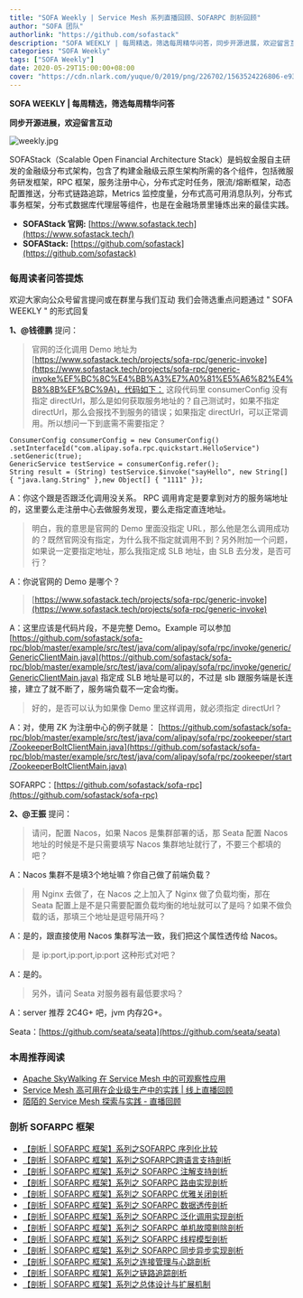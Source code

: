 ```yaml
---
title: "SOFA Weekly | Service Mesh 系列直播回顾、SOFARPC 剖析回顾"
author: "SOFA 团队"
authorlink: "https://github.com/sofastack"
description: "SOFA WEEKLY | 每周精选，筛选每周精华问答，同步开源进展，欢迎留言互动。"
categories: "SOFA Weekly"
tags: ["SOFA Weekly"]
date: 2020-05-29T15:00:00+08:00
cover: "https://cdn.nlark.com/yuque/0/2019/png/226702/1563524226806-e93607a3-1b77-4ca2-8c3c-0384ab966154.png"
---
```


**SOFA WEEKLY | 每周精选，筛选每周精华问答**

**同步开源进展，欢迎留言互动**

![weekly.jpg](https://cdn.nlark.com/yuque/0/2019/jpeg/226702/1562925824761-fc720f21-9622-437b-a783-0b0729eda119.jpeg)

SOFAStack（Scalable Open Financial Architecture Stack）是蚂蚁金服自主研发的金融级分布式架构，包含了构建金融级云原生架构所需的各个组件，包括微服务研发框架，RPC 框架，服务注册中心，分布式定时任务，限流/熔断框架，动态配置推送，分布式链路追踪，Metrics 监控度量，分布式高可用消息队列，分布式事务框架，分布式数据库代理层等组件，也是在金融场景里锤炼出来的最佳实践。

- **SOFAStack 官网:** [https://www.sofastack.tech](https://www.sofastack.tech/)
- **SOFAStack:** [https://github.com/sofastack](https://github.com/sofastack)

### 每周读者问答提炼

欢迎大家向公众号留言提问或在群里与我们互动
我们会筛选重点问题通过 " SOFA WEEKLY " 的形式回复

**1、@钱德鹏** 提问：

> 官网的泛化调用 Demo 地址为[https://www.sofastack.tech/projects/sofa-rpc/generic-invoke](https://www.sofastack.tech/projects/sofa-rpc/generic-invoke%EF%BC%8C%E4%BB%A3%E7%A0%81%E5%A6%82%E4%B8%8B%EF%BC%9A)，代码如下：
> 这段代码里 consumerConfig 没有指定 directUrl，那么是如何获取服务地址的？自己测试时，如果不指定 directUrl，那么会报找不到服务的错误；如果指定 directUrl，可以正常调用。所以想问一下到底需不需要指定？

```
ConsumerConfig consumerConfig = new ConsumerConfig()
.setInterfaceId("com.alipay.sofa.rpc.quickstart.HelloService")
.setGeneric(true);
GenericService testService = consumerConfig.refer();
String result = (String) testService.$invoke("sayHello", new String[] { "java.lang.String" },new Object[] { "1111" });
```

A：你这个跟是否跟泛化调用没关系。 RPC 调用肯定是要拿到对方的服务端地址的，这里要么走注册中心去做服务发现，要么走指定直连地址。

> 明白，我的意思是官网的 Demo 里面没指定 URL，那么他是怎么调用成功的？既然官网没有指定，为什么我不指定就调用不到？另外附加一个问题，如果说一定要指定地址，那么我指定成 SLB 地址，由 SLB 去分发，是否可行？

A：你说官网的 Demo 是哪个？

> [https://www.sofastack.tech/projects/sofa-rpc/generic-invoke](https://www.sofastack.tech/projects/sofa-rpc/generic-invoke)

A：这里应该是代码片段，不是完整 Demo。Example 可以参加 [https://github.com/sofastack/sofa-rpc/blob/master/example/src/test/java/com/alipay/sofa/rpc/invoke/generic/GenericClientMain.java](https://github.com/sofastack/sofa-rpc/blob/master/example/src/test/java/com/alipay/sofa/rpc/invoke/generic/GenericClientMain.java)
指定成 SLB 地址是可以的，不过是 slb 跟服务端是长连接，建立了就不断了，服务端负载不一定会均衡。

> 好的，是否可以认为如果像 Demo 里这样调用，就必须指定 directUrl？

A：对，使用 ZK 为注册中心的例子就是：
[https://github.com/sofastack/sofa-rpc/blob/master/example/src/test/java/com/alipay/sofa/rpc/zookeeper/start/ZookeeperBoltClientMain.java](https://github.com/sofastack/sofa-rpc/blob/master/example/src/test/java/com/alipay/sofa/rpc/zookeeper/start/ZookeeperBoltClientMain.java)

SOFARPC：[https://github.com/sofastack/sofa-rpc](https://github.com/sofastack/sofa-rpc)

**2、@王振** 提问：

> 请问，配置 Nacos，如果 Nacos 是集群部署的话，那 Seata 配置 Nacos 地址的时候是不是只需要填写 Nacos 集群地址就行了，不要三个都填的吧？

A：Nacos 集群不是填3个地址嘛？你自己做了前端负载？

> 用 Nginx 去做了，在 Nacos 之上加入了 Nginx 做了负载均衡，那在 Seata 配置上是不是只需要配置负载均衡的地址就可以了是吗？如果不做负载的话，那填三个地址是逗号隔开吗？

A：是的，跟直接使用 Nacos 集群写法一致，我们把这个属性透传给 Nacos。

> 是 ip:port,ip:port,ip:port 这种形式对吧？

A：是的。

> 另外，请问 Seata 对服务器有最低要求吗？

A：server 推荐 2C4G+ 吧，jvm 内存2G+。

Seata：[https://github.com/seata/seata](https://github.com/seata/seata)

### 本周推荐阅读

- [Apache SkyWalking 在 Service Mesh 中的可观察性应用](/blog/service-mesh-virtual-meetup1-skywalking-observability-applications/)
- [Service Mesh 高可用在企业级生产中的实践 | 线上直播回顾](/blog/service-mesh-virtual-meetup1-practice-in-enterprise-production/)
- [陌陌的 Service Mesh 探索与实践 - 直播回顾](/blog/momo-service-mesh-exploration-and-practice/)

### 剖析 SOFARPC 框架

- [【剖析 | SOFARPC 框架】系列之SOFARPC 序列化比较](/blog/sofa-rpc-serialization-comparison/)
- [【剖析 | SOFARPC 框架】系列之SOFARPC跨语言支持剖析](/blog/sofa-rpc-cross-language-support/)
- [【剖析 | SOFARPC 框架】系列之 SOFARPC 注解支持剖析](/blog/sofa-rpc-annotation-support/)
- [【剖析 | SOFARPC 框架】系列之 SOFARPC 路由实现剖析](/blog/sofa-rpc-routing-implementation/)
- [【剖析 | SOFARPC 框架】系列之 SOFARPC 优雅关闭剖析](/blog/sofa-rpc-graceful-exit/)
- [【剖析 | SOFARPC 框架】系列之 SOFARPC 数据透传剖析](/blog/sofa-rpc-data-transmission/)
- [【剖析 | SOFARPC 框架】系列之 SOFARPC 泛化调用实现剖析](/blog/sofa-rpc-generalized-call-implementation/)
- [【剖析 | SOFARPC 框架】系列之 SOFARPC 单机故障剔除剖析](/blog/sofa-rpc-single-machine-fault-culling/)
- [【剖析 | SOFARPC 框架】系列之 SOFARPC 线程模型剖析](/blog/sofa-rpc-threading-model/)
- [【剖析 | SOFARPC 框架】系列之 SOFARPC 同步异步实现剖析](/blog/sofa-rpc-synchronous-asynchronous-implementation/)
- [【剖析 | SOFARPC 框架】系列之连接管理与心跳剖析](h/blog/sofa-rpc-connection-management-heartbeat-analysis/)
- [【剖析 | SOFARPC 框架】系列之链路追踪剖析](/blog/sofa-rpc-link-tracking/)
- [【剖析 | SOFARPC 框架】系列之总体设计与扩展机制](/blog/sofa-rpc-framework-overall-extension/)
